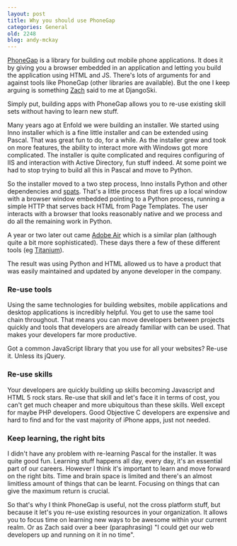 ```yaml
---
layout: post
title: Why you should use PhoneGap
categories: General
old: 2248
blog: andy-mckay
---
```

<p><a href="http://phonegap.com/">PhoneGap</a> is a library for building out mobile phone applications. It does it by giving you a browser embedded in an application and letting you build the application using HTML and JS. There's lots of arguments for and against tools like PhoneGap (other libraries are available). But the one I keep arguing is something <a href="http://docs.google.com/fileview?id=0B29qXMz8reouYzJhMjhhZDMtOTQ5MC00NjY3LWIxM2EtY2U3ZmI2NzQzYjk3&hl=en">Zach</a> said to me at DjangoSki.</p>

<p>Simply put, building apps with PhoneGap allows you to re-use existing skill sets without having to learn new stuff.</p>

<p>Many years ago at Enfold we were building an installer. We started using Inno installer which is a fine little installer and can be extended using Pascal. That was great fun to do, for a while. As the installer grew and took on more features, the ability to interact more with Windows got more complicated. The installer is quite complicated and requires configuring of IIS and interaction with Active Directory, fun stuff indeed. At some point we had to stop trying to build all this in Pascal and move to Python.</p>

<p>So the installer moved to a two step process, Inno installs Python and other dependencies and <a href="http://www.enfoldsystems.com/developer/software/spats">spats</a>. That's a little process that fires up a local window with a browser window embedded pointing to a Python process, running a simple HTTP that serves back HTML from Page Templates. The user interacts with a browser that looks reasonably native and we process and do all the remaining work in Python.</p>

<p>A year or two later out came <a href="http://www.adobe.com/products/air/">Adobe Air</a> which is a similar plan (although quite a bit more sophisticated). These days there a few of these different tools (eg <a href="http://www.appcelerator.com/products/titanium-cross-platform-application-development/">Titanium</a>).</p>

<p>The result was using Python and HTML allowed us to have a product that was easily maintained and updated by anyone developer in the company.</p>

<h3>Re-use tools</h3>

<p>Using the same technologies for building websites, mobile applications and desktop applications is incredibly helpful. You get to use the same tool chain throughout. That means you can move developers between projects quickly and tools that developers are already familiar with can be used. That makes your developers far more productive.</p>

<p>Got a common JavaScript library that you use for all your websites? Re-use it. Unless its jQuery.</p>

<h3>Re-use skills</h3>

<p>Your developers are quickly building up skills becoming Javascript and HTML 5 rock stars. Re-use that skill and let's face it in terms of cost, you can't get much cheaper and more ubiquitous than these skills. Well except for maybe PHP developers. Good Objective C developers are expensive and hard to find and for the vast majority of iPhone apps, just not needed.</p>

<h3>Keep learning, the right bits</h3>

<p>I didn't have any problem with re-learning Pascal for the installer. It was quite good fun. Learning stuff happens all day, every day, it's an essential part of our careers. However I think it's important to learn and move forward on the right bits. Time and brain space is limited and there's an almost limitless amount of things that can be learnt. Focusing on things that can give the maximum return is crucial.</p>

<p>So that's why I think PhoneGap is useful, not the cross platform stuff, but because it let's you re-use existing resources in your organization. It allows you to focus time on learning new ways to be awesome within your current realm. Or as Zach said over a beer (paraphrasing) "I could get our web developers up and running on it in no time".</p>